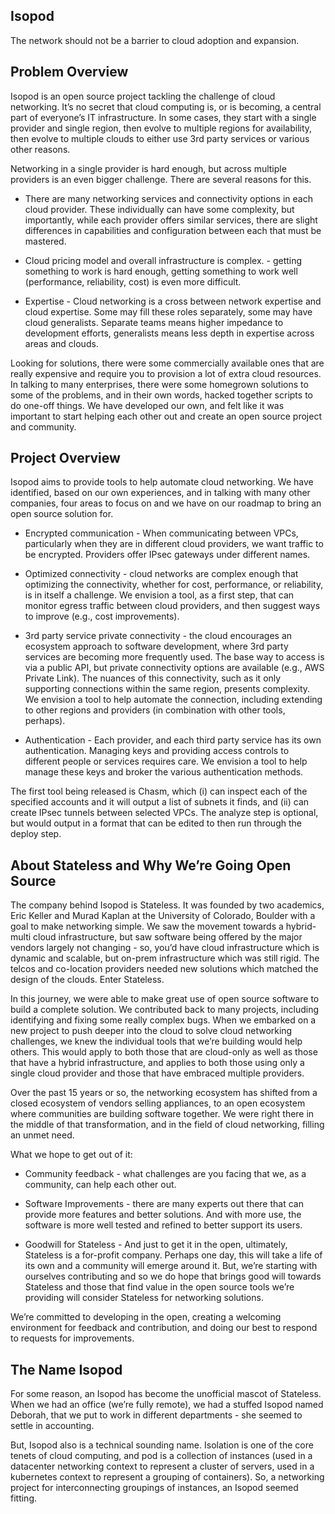 ## Isopod
The network should not be a barrier to cloud adoption and expansion.

  ## Problem Overview
Isopod is an open source project tackling the challenge of cloud networking. It’s no secret that cloud computing is, or is becoming, a central part of everyone’s IT infrastructure. In some cases, they start with a single provider and single region, then evolve to multiple regions for availability, then evolve to multiple clouds to either use 3rd party services or various other reasons.

Networking in a single provider is hard enough, but across multiple providers is an even bigger challenge. There are several reasons for this.

-   There are many networking services and connectivity options in each cloud provider. These individually can have some complexity, but importantly, while each provider offers similar services, there are slight differences in capabilities and configuration between each that must be mastered.
    
-   Cloud pricing model and overall infrastructure is complex. - getting something to work is hard enough, getting something to work well (performance, reliability, cost) is even more difficult.
    
-   Expertise - Cloud networking is a cross between network expertise and cloud expertise. Some may fill these roles separately, some may have cloud generalists. Separate teams means higher impedance to development efforts, generalists means less depth in expertise across areas and clouds.

Looking for solutions, there were some commercially available ones that are really expensive and require you to provision a lot of extra cloud resources. In talking to many enterprises, there were some homegrown solutions to some of the problems, and in their own words, hacked together scripts to do one-off things. We have developed our own, and felt like it was important to start helping each other out and create an open source project and community.

## Project Overview

Isopod aims to provide tools to help automate cloud networking. We have identified, based on our own experiences, and in talking with many other companies, four areas to focus on and we have on our roadmap to bring an open source solution for.

-   Encrypted communication - When communicating between VPCs, particularly when they are in different cloud providers, we want traffic to be encrypted. Providers offer IPsec gateways under different names.
    
-   Optimized connectivity - cloud networks are complex enough that optimizing the connectivity, whether for cost, performance, or reliability, is in itself a challenge. We envision a tool, as a first step, that can monitor egress traffic between cloud providers, and then suggest ways to improve (e.g., cost improvements).
    
-   3rd party service private connectivity - the cloud encourages an ecosystem approach to software development, where 3rd party services are becoming more frequently used. The base way to access is via a public API, but private connectivity options are available (e.g., AWS Private Link). The nuances of this connectivity, such as it only supporting connections within the same region, presents complexity. We envision a tool to help automate the connection, including extending to other regions and providers (in combination with other tools, perhaps).
    
-   Authentication - Each provider, and each third party service has its own authentication. Managing keys and providing access controls to different people or services requires care. We envision a tool to help manage these keys and broker the various authentication methods.

The first tool being released is Chasm, which (i) can inspect each of the specified accounts and it will output a list of subnets it finds, and (ii) can create IPsec tunnels between selected VPCs. The analyze step is optional, but would output in a format that can be edited to then run through the deploy step.

## About Stateless and Why We’re Going Open Source

The company behind Isopod is Stateless. It was founded by two academics, Eric Keller and Murad Kaplan at the University of Colorado, Boulder with a goal to make networking simple. We saw the movement towards a hybrid-multi cloud infrastructure, but saw software being offered by the major vendors largely not changing - so, you’d have cloud infrastructure which is dynamic and scalable, but on-prem infrastructure which was still rigid. The telcos and co-location providers needed new solutions which matched the design of the clouds. Enter Stateless.

In this journey, we were able to make great use of open source software to build a complete solution. We contributed back to many projects, including identifying and fixing some really complex bugs. When we embarked on a new project to push deeper into the cloud to solve cloud networking challenges, we knew the individual tools that we’re building would help others. This would apply to both those that are cloud-only as well as those that have a hybrid infrastructure, and applies to both those using only a single cloud provider and those that have embraced multiple providers.

Over the past 15 years or so, the networking ecosystem has shifted from a closed ecosystem of vendors selling appliances, to an open ecosystem where communities are building software together. We were right there in the middle of that transformation, and in the field of cloud networking, filling an unmet need.

What we hope to get out of it:

-   Community feedback - what challenges are you facing that we, as a community, can help each other out.
    
-   Software Improvements - there are many experts out there that can provide more features and better solutions. And with more use, the software is more well tested and refined to better support its users.
    

-   Goodwill for Stateless - And just to get it in the open, ultimately, Stateless is a for-profit company. Perhaps one day, this will take a life of its own and a community will emerge around it. But, we’re starting with ourselves contributing and so we do hope that brings good will towards Stateless and those that find value in the open source tools we’re providing will consider Stateless for networking solutions.

We’re committed to developing in the open, creating a welcoming environment for feedback and contribution, and doing our best to respond to requests for improvements.
  
## The Name Isopod

For some reason, an Isopod has become the unofficial mascot of Stateless. When we had an office (we’re fully remote), we had a stuffed Isopod named Deborah, that we put to work in different departments - she seemed to settle in accounting.

But, Isopod also is a technical sounding name. Isolation is one of the core tenets of cloud computing, and pod is a collection of instances (used in a datacenter networking context to represent a cluster of servers, used in a kubernetes context to represent a grouping of containers). So, a networking project for interconnecting groupings of instances, an Isopod seemed fitting.
